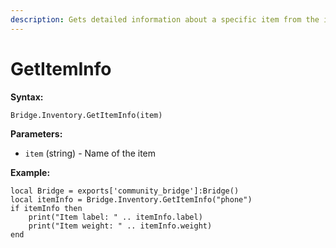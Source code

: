 ```yaml
---
description: Gets detailed information about a specific item from the inventory system.
---
```


# GetItemInfo

**Syntax:**

```
Bridge.Inventory.GetItemInfo(item)
```

**Parameters:**

* `item` (string) - Name of the item

**Example:**

```
local Bridge = exports['community_bridge']:Bridge()
local itemInfo = Bridge.Inventory.GetItemInfo("phone")
if itemInfo then
    print("Item label: " .. itemInfo.label)
    print("Item weight: " .. itemInfo.weight)
end
```

